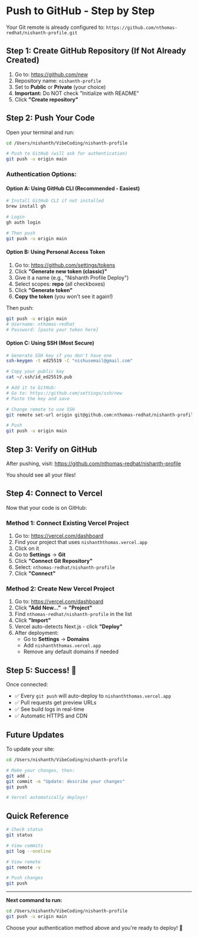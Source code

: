 # Push to GitHub - Step by Step

Your Git remote is already configured to: `https://github.com/nthomas-redhat/nishanth-profile.git`

## Step 1: Create GitHub Repository (If Not Already Created)

1. Go to: https://github.com/new
2. Repository name: `nishanth-profile`
3. Set to **Public** or **Private** (your choice)
4. **Important:** Do NOT check "Initialize with README"
5. Click **"Create repository"**

## Step 2: Push Your Code

Open your terminal and run:

```bash
cd /Users/nishanth/VibeCoding/nishanth-profile

# Push to GitHub (will ask for authentication)
git push -u origin main
```

### Authentication Options:

#### Option A: Using GitHub CLI (Recommended - Easiest)
```bash
# Install GitHub CLI if not installed
brew install gh

# Login
gh auth login

# Then push
git push -u origin main
```

#### Option B: Using Personal Access Token
1. Go to: https://github.com/settings/tokens
2. Click **"Generate new token (classic)"**
3. Give it a name (e.g., "Nishanth Profile Deploy")
4. Select scopes: **repo** (all checkboxes)
5. Click **"Generate token"**
6. **Copy the token** (you won't see it again!)

Then push:
```bash
git push -u origin main
# Username: nthomas-redhat
# Password: [paste your token here]
```

#### Option C: Using SSH (Most Secure)
```bash
# Generate SSH key if you don't have one
ssh-keygen -t ed25519 -C "nishusemail@gmail.com"

# Copy your public key
cat ~/.ssh/id_ed25519.pub

# Add it to GitHub:
# Go to: https://github.com/settings/ssh/new
# Paste the key and save

# Change remote to use SSH
git remote set-url origin git@github.com:nthomas-redhat/nishanth-profile.git

# Push
git push -u origin main
```

## Step 3: Verify on GitHub

After pushing, visit:
https://github.com/nthomas-redhat/nishanth-profile

You should see all your files!

## Step 4: Connect to Vercel

Now that your code is on GitHub:

### Method 1: Connect Existing Vercel Project
1. Go to: https://vercel.com/dashboard
2. Find your project that uses `nishanththomas.vercel.app`
3. Click on it
4. Go to **Settings** → **Git**
5. Click **"Connect Git Repository"**
6. Select: `nthomas-redhat/nishanth-profile`
7. Click **"Connect"**

### Method 2: Create New Vercel Project
1. Go to: https://vercel.com/dashboard
2. Click **"Add New..."** → **"Project"**
3. Find `nthomas-redhat/nishanth-profile` in the list
4. Click **"Import"**
5. Vercel auto-detects Next.js - click **"Deploy"**
6. After deployment:
   - Go to **Settings** → **Domains**
   - Add `nishanththomas.vercel.app`
   - Remove any default domains if needed

## Step 5: Success! 🎉

Once connected:
- ✅ Every `git push` will auto-deploy to `nishanththomas.vercel.app`
- ✅ Pull requests get preview URLs
- ✅ See build logs in real-time
- ✅ Automatic HTTPS and CDN

## Future Updates

To update your site:
```bash
cd /Users/nishanth/VibeCoding/nishanth-profile

# Make your changes, then:
git add .
git commit -m "Update: describe your changes"
git push

# Vercel automatically deploys!
```

## Quick Reference

```bash
# Check status
git status

# View commits
git log --oneline

# View remote
git remote -v

# Push changes
git push
```

---

**Next command to run:**
```bash
cd /Users/nishanth/VibeCoding/nishanth-profile
git push -u origin main
```

Choose your authentication method above and you're ready to deploy! 🚀

